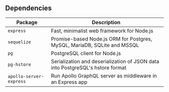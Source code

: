 ## Dependencies

| Package                 | Description                                                                    |
|-------------------------|--------------------------------------------------------------------------------|
| `express`               | Fast, minimalist web framework for Node.js                                     |
| `sequelize`             | Promise-based Node.js ORM for Postgres, MySQL, MariaDB, SQLite and MSSQL       |
| `pg`                    | PostgreSQL client for Node.js                                                  |
| `pg-hstore`             | Serialization and deserialization of JSON data into PostgreSQL's hstore format |
| `apollo-server-express` | Run Apollo GraphQL server as middleware in an Express app                      |
